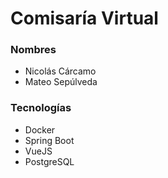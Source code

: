# Comisaría Virtual
### Nombres
- Nicolás Cárcamo
- Mateo Sepúlveda
### Tecnologías
- Docker
- Spring Boot
- VueJS
- PostgreSQL
